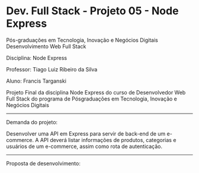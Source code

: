 # Dev. Full Stack - Projeto 05 - Node Express

Pós-graduações em Tecnologia, Inovação e Negócios Digitais Desenvolvimento Web Full Stack

Disciplina: Node Express

Professor: Tiago Luiz Ribeiro da Silva

Aluno: Francis Targanski

Projeto Final da disciplina Node Express do curso de Desenvolvedor Web Full Stack do programa de Pósgraduações em Tecnologia, Inovação e Negócios Digitais

*****

Demanda do projeto:

Desenvolver uma API em Express para servir de back-end de um e-commerce. A API deverá listar informações de produtos, categorias e usuários de um e-commerce, assim como rota de autenticação.

*****

Proposta de desenvolvimento:
